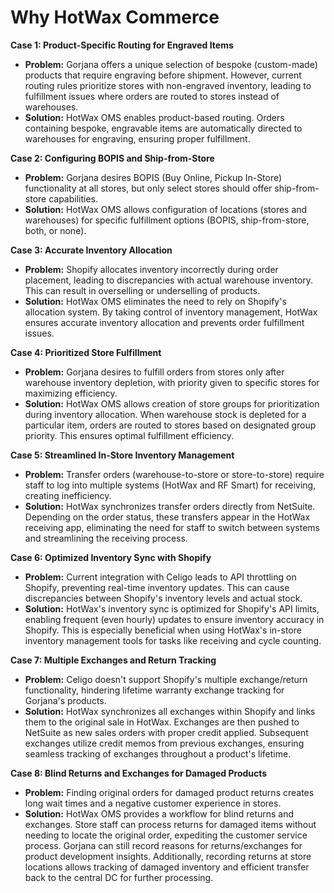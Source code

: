 # Why HotWax Commerce

**Case 1: Product-Specific Routing for Engraved Items**

* **Problem:** Gorjana offers a unique selection of bespoke (custom-made) products that require engraving before shipment. However, current routing rules prioritize stores with non-engraved inventory, leading to fulfillment issues where orders are routed to stores instead of warehouses.
* **Solution:** HotWax OMS enables product-based routing. Orders containing bespoke, engravable items are automatically directed to warehouses for engraving, ensuring proper fulfillment.

**Case 2: Configuring BOPIS and Ship-from-Store**

* **Problem:** Gorjana desires BOPIS (Buy Online, Pickup In-Store) functionality at all stores, but only select stores should offer ship-from-store capabilities.
* **Solution:** HotWax OMS allows configuration of locations (stores and warehouses) for specific fulfillment options (BOPIS, ship-from-store, both, or none).

**Case 3: Accurate Inventory Allocation**

* **Problem:** Shopify allocates inventory incorrectly during order placement, leading to discrepancies with actual warehouse inventory. This can result in overselling or underselling of products.
* **Solution:** HotWax OMS eliminates the need to rely on Shopify's allocation system. By taking control of inventory management, HotWax ensures accurate inventory allocation and prevents order fulfillment issues.

**Case 4: Prioritized Store Fulfillment**

* **Problem:** Gorjana desires to fulfill orders from stores only after warehouse inventory depletion, with priority given to specific stores for maximizing efficiency.
* **Solution:** HotWax OMS allows creation of store groups for prioritization during inventory allocation. When warehouse stock is depleted for a particular item, orders are routed to stores based on designated group priority. This ensures optimal fulfillment efficiency.

**Case 5: Streamlined In-Store Inventory Management**

* **Problem:** Transfer orders (warehouse-to-store or store-to-store) require staff to log into multiple systems (HotWax and RF Smart) for receiving, creating inefficiency.
* **Solution:** HotWax synchronizes transfer orders directly from NetSuite. Depending on the order status, these transfers appear in the HotWax receiving app, eliminating the need for staff to switch between systems and streamlining the receiving process.

**Case 6: Optimized Inventory Sync with Shopify**

* **Problem:** Current integration with Celigo leads to API throttling on Shopify, preventing real-time inventory updates. This can cause discrepancies between Shopify's inventory levels and actual stock.
* **Solution:** HotWax's inventory sync is optimized for Shopify's API limits, enabling frequent (even hourly) updates to ensure inventory accuracy in Shopify. This is especially beneficial when using HotWax's in-store inventory management tools for tasks like receiving and cycle counting.

**Case 7: Multiple Exchanges and Return Tracking**

* **Problem:** Celigo doesn't support Shopify's multiple exchange/return functionality, hindering lifetime warranty exchange tracking for Gorjana's products.
* **Solution:** HotWax synchronizes all exchanges within Shopify and links them to the original sale in HotWax. Exchanges are then pushed to NetSuite as new sales orders with proper credit applied. Subsequent exchanges utilize credit memos from previous exchanges, ensuring seamless tracking of exchanges throughout a product's lifetime.

**Case 8: Blind Returns and Exchanges for Damaged Products**

* **Problem:** Finding original orders for damaged product returns creates long wait times and a negative customer experience in stores.
* **Solution:** HotWax OMS provides a workflow for blind returns and exchanges. Store staff can process returns for damaged items without needing to locate the original order, expediting the customer service process. Gorjana can still record reasons for returns/exchanges for product development insights. Additionally, recording returns at store locations allows tracking of damaged inventory and efficient transfer back to the central DC for further processing.
